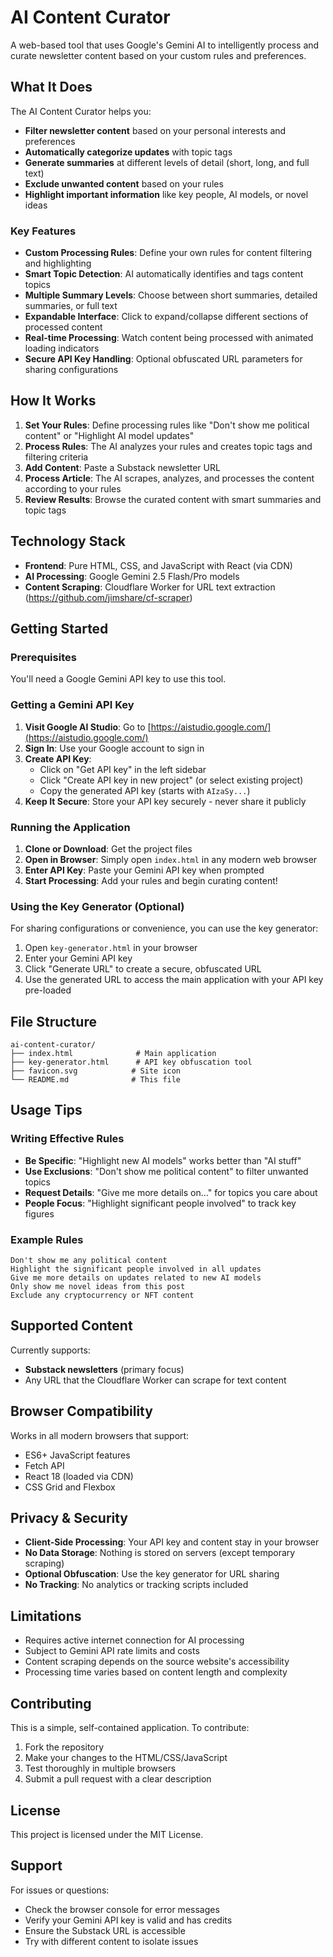 # AI Content Curator

A web-based tool that uses Google's Gemini AI to intelligently process and curate newsletter content based on your custom rules and preferences.

## What It Does

The AI Content Curator helps you:

- **Filter newsletter content** based on your personal interests and preferences
- **Automatically categorize updates** with topic tags
- **Generate summaries** at different levels of detail (short, long, and full text)
- **Exclude unwanted content** based on your rules
- **Highlight important information** like key people, AI models, or novel ideas

### Key Features

- **Custom Processing Rules**: Define your own rules for content filtering and highlighting
- **Smart Topic Detection**: AI automatically identifies and tags content topics
- **Multiple Summary Levels**: Choose between short summaries, detailed summaries, or full text
- **Expandable Interface**: Click to expand/collapse different sections of processed content
- **Real-time Processing**: Watch content being processed with animated loading indicators
- **Secure API Key Handling**: Optional obfuscated URL parameters for sharing configurations

## How It Works

1. **Set Your Rules**: Define processing rules like "Don't show me political content" or "Highlight AI model updates"
2. **Process Rules**: The AI analyzes your rules and creates topic tags and filtering criteria
3. **Add Content**: Paste a Substack newsletter URL
4. **Process Article**: The AI scrapes, analyzes, and processes the content according to your rules
5. **Review Results**: Browse the curated content with smart summaries and topic tags

## Technology Stack

- **Frontend**: Pure HTML, CSS, and JavaScript with React (via CDN)
- **AI Processing**: Google Gemini 2.5 Flash/Pro models
- **Content Scraping**: Cloudflare Worker for URL text extraction (https://github.com/jimshare/cf-scraper)

## Getting Started

### Prerequisites

You'll need a Google Gemini API key to use this tool.

### Getting a Gemini API Key

1. **Visit Google AI Studio**: Go to [https://aistudio.google.com/](https://aistudio.google.com/)
2. **Sign In**: Use your Google account to sign in
3. **Create API Key**: 
   - Click on "Get API key" in the left sidebar
   - Click "Create API key in new project" (or select existing project)
   - Copy the generated API key (starts with `AIzaSy...`)
4. **Keep It Secure**: Store your API key securely - never share it publicly

### Running the Application

1. **Clone or Download**: Get the project files
2. **Open in Browser**: Simply open `index.html` in any modern web browser
3. **Enter API Key**: Paste your Gemini API key when prompted
4. **Start Processing**: Add your rules and begin curating content!

### Using the Key Generator (Optional)

For sharing configurations or convenience, you can use the key generator:

1. Open `key-generator.html` in your browser
2. Enter your Gemini API key
3. Click "Generate URL" to create a secure, obfuscated URL
4. Use the generated URL to access the main application with your API key pre-loaded

## File Structure

```
ai-content-curator/
├── index.html              # Main application
├── key-generator.html      # API key obfuscation tool
├── favicon.svg            # Site icon
└── README.md              # This file
```

## Usage Tips

### Writing Effective Rules

- **Be Specific**: "Highlight new AI models" works better than "AI stuff"
- **Use Exclusions**: "Don't show me political content" to filter unwanted topics  
- **Request Details**: "Give me more details on..." for topics you care about
- **People Focus**: "Highlight significant people involved" to track key figures

### Example Rules

```
Don't show me any political content
Highlight the significant people involved in all updates
Give me more details on updates related to new AI models
Only show me novel ideas from this post
Exclude any cryptocurrency or NFT content
```

## Supported Content

Currently supports:
- **Substack newsletters** (primary focus)
- Any URL that the Cloudflare Worker can scrape for text content

## Browser Compatibility

Works in all modern browsers that support:
- ES6+ JavaScript features
- Fetch API
- React 18 (loaded via CDN)
- CSS Grid and Flexbox

## Privacy & Security

- **Client-Side Processing**: Your API key and content stay in your browser
- **No Data Storage**: Nothing is stored on servers (except temporary scraping)
- **Optional Obfuscation**: Use the key generator for URL sharing
- **No Tracking**: No analytics or tracking scripts included

## Limitations

- Requires active internet connection for AI processing
- Subject to Gemini API rate limits and costs
- Content scraping depends on the source website's accessibility
- Processing time varies based on content length and complexity

## Contributing

This is a simple, self-contained application. To contribute:

1. Fork the repository
2. Make your changes to the HTML/CSS/JavaScript
3. Test thoroughly in multiple browsers
4. Submit a pull request with a clear description

## License

This project is licensed under the MIT License.

## Support

For issues or questions:
- Check the browser console for error messages
- Verify your Gemini API key is valid and has credits
- Ensure the Substack URL is accessible
- Try with different content to isolate issues